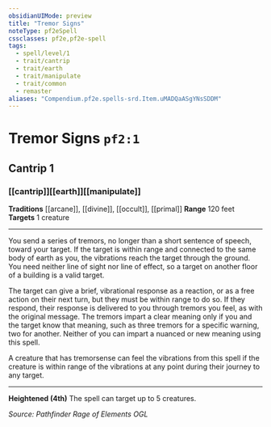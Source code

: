 ```yaml
---
obsidianUIMode: preview
title: "Tremor Signs"
noteType: pf2eSpell
cssclasses: pf2e,pf2e-spell
tags:
  - spell/level/1
  - trait/cantrip
  - trait/earth
  - trait/manipulate
  - trait/common
  - remaster
aliases: "Compendium.pf2e.spells-srd.Item.uMADQaASgYNsSDDM" 
---
```

# Tremor Signs  `pf2:1`  
## Cantrip 1
### [[cantrip]][[earth]][[manipulate]]
**Traditions** [[arcane]], [[divine]], [[occult]], [[primal]]
**Range** 120 feet
**Targets** 1 creature
* * * 
You send a series of tremors, no longer than a short sentence of speech, toward your target. If the target is within range and connected to the same body of earth as you, the vibrations reach the target through the ground. You need neither line of sight nor line of effect, so a target on another floor of a building is a valid target.

The target can give a brief, vibrational response as a reaction, or as a free action on their next turn, but they must be within range to do so. If they respond, their response is delivered to you through tremors you feel, as with the original message. The tremors impart a clear meaning only if you and the target know that meaning, such as three tremors for a specific warning, two for another. Neither of you can impart a nuanced or new meaning using this spell.

A creature that has tremorsense can feel the vibrations from this spell if the creature is within range of the vibrations at any point during their journey to any target.

* * *

**Heightened (4th)** The spell can target up to 5 creatures.

*Source: Pathfinder Rage of Elements*
*OGL*